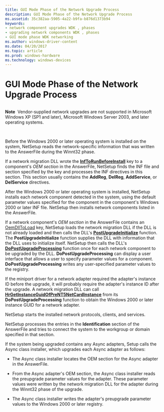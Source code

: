 ```yaml
---
title: GUI Mode Phase of the Network Upgrade Process
description: GUI Mode Phase of the Network Upgrade Process
ms.assetid: 35c382aa-5905-4a22-b9fa-b876d1373b94
keywords:
- network component upgrades WDK , phases
- upgrading network components WDK , phases
- GUI mode phase WDK networking
ms.author: windows-driver-content
ms.date: 04/20/2017
ms.topic: article
ms.prod: windows-hardware
ms.technology: windows-devices
---
```


# GUI Mode Phase of the Network Upgrade Process


## <a href="" id="ddk-gui-mode-phase-of-the-network-upgrade-process-ng"></a>


**Note**  Vendor-supplied network upgrades are not supported in Microsoft Windows XP (SP1 and later), Microsoft Windows Server 2003, and later operating systems.

 

Before the Windows 2000 or later operating system is installed on the system, NetSetup reads the network-specific information that was written to the AnswerFile during the Winnt32 phase.

If a network migration DLL wrote the [**InfToRunBeforeInstall**](https://msdn.microsoft.com/library/windows/hardware/ff559059) key to a component's *OEM section* in the AnswerFile, NetSetup finds the INF file and section specified by the key and processes the INF directives in this section. This section usually contains the **AddReg**, **DelReg**, **AddService**, or **DelService** directives.

After the Windows 2000 or later operating system is installed, NetSetup installs each network component detected in the system, using the default parameter values specified for the component in the component's Windows 2000 or later INF file. NetSetup then installs network components listed in the AnswerFile.

If a network component's *OEM section* in the AnswerFile contains an [OemDllToLoad](examining-the-answerfile.md) key, NetSetup loads the network migration DLL if the DLL is not already loaded and then calls the DLL's [**PostUpgradeInitialize**](https://msdn.microsoft.com/library/windows/hardware/ff562410) function. The **PostUpgradeInitialize** function supplies the DLL with information that the DLL uses to initialize itself. NetSetup then calls the DLL's [**DoPostUpgradeProcessing**](https://msdn.microsoft.com/library/windows/hardware/ff545629) function once for each network component to be upgraded by the DLL. **DoPostUpgradeProcessing** can display a user interface that allows a user to specify parameter values for a component. **DoPostUpgradeProcessing** writes any user-specified parameter values to the registry.

If the miniport driver for a network adapter required the adapter's instance ID before the upgrade, it will probably require the adapter's instance ID after the upgrade. A network migration DLL can call [**HrGetInstanceGuidOfPreNT5NetCardInstance**](https://msdn.microsoft.com/library/windows/hardware/ff546613) from its **DoPostUpgradeProcessing** function to obtain the Windows 2000 or later instance GUID for a network adapter.

NetSetup starts the installed network protocols, clients, and services.

NetSetup processes the entries in the **Identification** section of the AnswerFile and tries to connect the system to the workgroup or domain specified in that section.

If the system being upgraded contains any Async adapters, Setup calls the Async class installer, which upgrades each Async adapter as follows:

-   The Async class installer locates the OEM section for the Async adapter in the AnswerFile.

-   From the Async adapter's OEM section, the Async class installer reads the preupgrade parameter values for the adapter. These parameter values were written by the network migration DLL for the adapter during the Winnt32 phase of the upgrade.

-   The Async class installer writes the adapter's preupgrade parameter values to the Windows 2000 or later registry.

 

 





